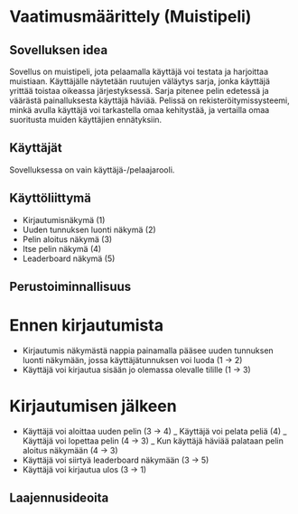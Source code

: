 # Vaatimusmäärittely (Muistipeli)


## Sovelluksen idea
Sovellus on muistipeli, jota pelaamalla käyttäjä voi testata ja harjoittaa muistiaan. Käyttäjälle näytetään ruutujen väläytys sarja, jonka käyttäjä yrittää toistaa oikeassa järjestyksessä. Sarja pitenee pelin edetessä ja väärästä painalluksesta käyttäjä häviää. Pelissä on rekisteröitymissysteemi, minkä avulla käyttäjä voi tarkastella omaa kehitystää, ja vertailla omaa suoritusta muiden käyttäjien ennätyksiin.


## Käyttäjät
Sovelluksessa on vain käyttäjä-/pelaajarooli.

## Käyttöliittymä
- Kirjautumisnäkymä (1)
- Uuden tunnuksen luonti näkymä (2)
- Pelin aloitus näkymä (3)
- Itse pelin näkymä (4)
- Leaderboard näkymä (5)

## Perustoiminnallisuus
# Ennen kirjautumista
- Kirjautumis näkymästä nappia painamalla pääsee uuden tunnuksen luonti näkymään, jossa käyttäjätunnuksen voi luoda (1 -> 2)
- Käyttäjä voi kirjautua sisään jo olemassa olevalle tilille (1 -> 3)

# Kirjautumisen jälkeen
- Käyttäjä voi aloittaa uuden pelin (3 -> 4)
  _ Käyttäjä voi pelata peliä (4)
  _ Käyttäjä voi lopettaa pelin (4 -> 3)
  _ Kun käyttäjä häviää palataan pelin aloitus näkymään (4 -> 3)
- Käyttäjä voi siirtyä leaderboard näkymään (3 -> 5)
- Käyttäjä voi kirjautua ulos (3 -> 1)

## Laajennusideoita 
